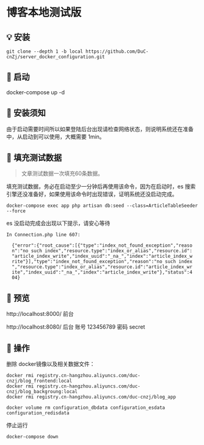 # 博客本地测试版

## 💡 安装

```shell
git clone --depth 1 -b local https://github.com/DuC-cnZj/server_docker_configuration.git
```

## 🚀 启动

docker-compose up -d

## 🎃 安装须知
由于启动需要时间所以如果登陆后台出现请检查网络状态，则说明系统还在准备中，从启动到可以使用，大概需要 1min。

## 🧐 填充测试数据
> 文章测试数据一次填充60条数据。

填充测试数据，务必在启动至少一分钟后再使用该命令，因为在启动时，es 搜索引擎还没准备好，如果使用该命令时出现错误，证明系统还没启动完成。

```shell
docker-compose exec app php artisan db:seed --class=ArticleTableSeeder --force
```

es 没启动完成会出现以下提示，请安心等待
```
In Connection.php line 607:

  {"error":{"root_cause":[{"type":"index_not_found_exception","reaso
  n":"no such index","resource.type":"index_or_alias","resource.id":
  "article_index_write","index_uuid":"_na_","index":"article_index_w
  rite"}],"type":"index_not_found_exception","reason":"no such index
  ","resource.type":"index_or_alias","resource.id":"article_index_wr
  ite","index_uuid":"_na_","index":"article_index_write"},"status":4
  04}
```

## 👀 预览

http://localhost:8000/ 前台

http://localhost:8080/ 后台 账号 123456789 密码 secret

## 🤠 操作

删除 docker镜像以及相关数据文件：
```shell
docker rmi registry.cn-hangzhou.aliyuncs.com/duc-cnzj/blog_frontend:local
docker rmi registry.cn-hangzhou.aliyuncs.com/duc-cnzj/blog_backgroung:local
docker rmi registry.cn-hangzhou.aliyuncs.com/duc-cnzj/blog_app

docker volume rm configuration_dbdata configuration_esdata configuration_redisdata
```

停止运行

```shell
docker-compose down
```




